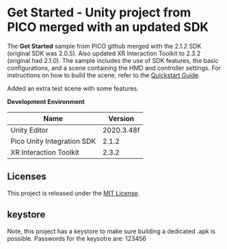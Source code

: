 # Get Started - Unity project from PICO merged with an updated SDK
The **Get Started** sample from PICO github merged with the 2.1.2 SDK (original SDK was 2.0.5).
Also updated XR Interaction Toolkit to  2.3.2 (original had 2.1.0).
The sample includes the use of SDK features, the basic configurations, and a scene containing the HMD and controller settings. For instructions on how to build the scene, refer to the [Quickstart Guide](https://developer.pico-interactive.com/document/unity).

Added an extra test scene with some features.

**Development Environment**

| Name  | Version    |
| ----  |  ----      |
| Unity Editor | 2020.3.48f |
| Pico Unity Integration SDK | 2.1.2 |
| XR Interaction Toolkit | 2.3.2 |

## Licenses
This project is released under the [MIT License](https://github.com/Pico-Developer/Getstarted-Unity/blob/main/License).

## keystore
Note, this project has a keystore to make sure building a dedicated .apk is possible.
Passwords for the keysotre are: 123456